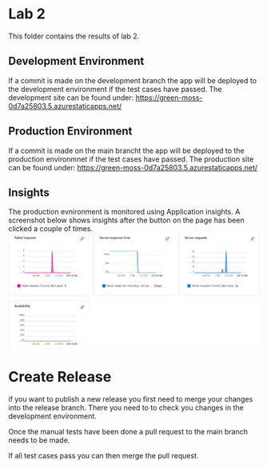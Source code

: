 # Lab 2

This folder contains the results of lab 2.

## Development Environment

If a commit is made on the development branch the app will be deployed to the development environment if the test cases have passed.
The development site can be found under: https://green-moss-0d7a25803.5.azurestaticapps.net/

## Production Environment
If a commit is made on the main brancht the app will be deployed to the production environmnet if the test cases have passed.
The production site can be found under: https://green-moss-0d7a25803.5.azurestaticapps.net/

## Insights

The production evnironment is monitored using Application insights. A screenshot below shows insights after the button on the page has been clicked a couple of times.
![Inishgts](docs/Insights.png)

# Create Release

if you want to publish a new release you first need to merge your changes into the release branch. There you need to to check you changes in the development environment.

Once the manual tests have been done a pull request to the main branch needs to be made.

If all test cases pass you can then merge the pull request.